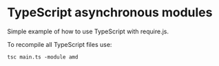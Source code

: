 TypeScript asynchronous modules
===============================

Simple example of how to use TypeScript with require.js.

To recompile all TypeScript files use:

    tsc main.ts -module amd

